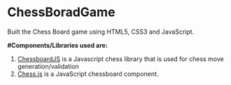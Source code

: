 # ChessBoradGame
Built the Chess Board game using HTML5, CSS3 and JavaScript.

<strong>#Components/Libraries used are:</strong><br>
1. <a href="https://chessboardjs.com/" target="_blank">ChessboardJS</a>  is a Javascript chess library that is used for chess move generation/validation<br>
2. <a href="https://github.com/jhlywa/chess.js" >Chess.js</a> is a JavaScript chessboard component.
